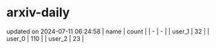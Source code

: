 # arxiv-daily
updated on 2024-07-11 06:24:58
| name | count |
| - | - |
| user_1 | 32 |
| user_0 | 110 |
| user_2 | 23 |

